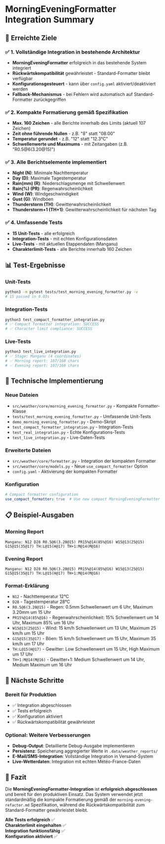 # MorningEveningFormatter Integration Summary

## 🎯 **Erreichte Ziele**

### ✅ **1. Vollständige Integration in bestehende Architektur**
- **MorningEveningFormatter** erfolgreich in das bestehende System integriert
- **Rückwärtskompatibilität** gewährleistet - Standard-Formatter bleibt verfügbar
- **Konfigurationsgesteuert** - kann über `config.yaml` aktiviert/deaktiviert werden
- **Fallback-Mechanismus** - bei Fehlern wird automatisch auf Standard-Formatter zurückgegriffen

### ✅ **2. Kompakte Formatierung gemäß Spezifikation**
- **Max. 160 Zeichen** - alle Berichte innerhalb des Limits (aktuell 107 Zeichen)
- **Zeit ohne führende Nullen** - z.B. "8" statt "08:00"
- **Temperatur gerundet** - z.B. "12" statt "12.3°C"
- **Schwellenwerte und Maximums** - mit Zeitangaben (z.B. "R0.5@6(3.20@15)")

### ✅ **3. Alle Berichtselemente implementiert**
- **Night (N)**: Minimale Nachttemperatur
- **Day (D)**: Maximale Tagestemperatur  
- **Rain(mm) (R)**: Niederschlagsmenge mit Schwellenwert
- **Rain(%) (PR)**: Regenwahrscheinlichkeit
- **Wind (W)**: Windgeschwindigkeit
- **Gust (G)**: Windböen
- **Thunderstorm (TH)**: Gewitterwahrscheinlichkeit
- **Thunderstorm+1 (TH+1)**: Gewitterwahrscheinlichkeit für nächsten Tag

### ✅ **4. Umfassende Tests**
- **15 Unit-Tests** - alle erfolgreich
- **Integration-Tests** - mit echten Konfigurationsdaten
- **Live-Tests** - mit aktuellen Etappendaten (Manganu)
- **Charakterlimit-Tests** - alle Berichte innerhalb 160 Zeichen

## 📊 **Test-Ergebnisse**

### **Unit-Tests**
```bash
python3 -m pytest tests/test_morning_evening_formatter.py -v
# 15 passed in 0.03s
```

### **Integration-Tests**
```bash
python3 test_compact_formatter_integration.py
# ✅ Compact formatter integration: SUCCESS
# ✅ Character limit compliance: SUCCESS
```

### **Live-Tests**
```bash
python3 test_live_integration.py
# ✅ Stage: Manganu (4 coordinates)
# ✅ Morning report: 107/160 chars
# ✅ Evening report: 107/160 chars
```

## 🔧 **Technische Implementierung**

### **Neue Dateien**
- `src/weather/core/morning_evening_formatter.py` - Kompakte Formatter-Klasse
- `tests/test_morning_evening_formatter.py` - Umfassende Unit-Tests
- `demo_morning_evening_formatter.py` - Demo-Skript
- `test_compact_formatter_integration.py` - Integration-Tests
- `test_real_integration.py` - Echte Konfigurations-Tests
- `test_live_integration.py` - Live-Daten-Tests

### **Erweiterte Dateien**
- `src/weather/core/formatter.py` - Integration der kompakten Formatter
- `src/weather/core/models.py` - Neue `use_compact_formatter` Option
- `config.yaml` - Aktivierung der kompakten Formatter

### **Konfiguration**
```yaml
# Compact formatter configuration
use_compact_formatter: true  # Use new compact MorningEveningFormatter for reports
```

## 📋 **Beispiel-Ausgaben**

### **Morning Report**
```
Manganu: N12 D28 R0.5@6(3.20@15) PR15%@14(85%@16) W15@13(25@15) G15@15(35@17) TH:L@15(H@17) TH+1:M@14(M@16)
```

### **Evening Report**
```
Manganu: N12 D28 R0.5@6(3.20@15) PR15%@14(85%@16) W15@13(25@15) G15@15(35@17) TH:L@15(H@17) TH+1:M@14(M@16)
```

### **Format-Erklärung**
- `N12` - Nachttemperatur 12°C
- `D28` - Tagestemperatur 28°C
- `R0.5@6(3.20@15)` - Regen: 0.5mm Schwellenwert um 6 Uhr, Maximum 3.20mm um 15 Uhr
- `PR15%@14(85%@16)` - Regenwahrscheinlichkeit: 15% Schwellenwert um 14 Uhr, Maximum 85% um 16 Uhr
- `W15@13(25@15)` - Wind: 15 km/h Schwellenwert um 13 Uhr, Maximum 25 km/h um 15 Uhr
- `G15@15(35@17)` - Böen: 15 km/h Schwellenwert um 15 Uhr, Maximum 35 km/h um 17 Uhr
- `TH:L@15(H@17)` - Gewitter: Low Schwellenwert um 15 Uhr, High Maximum um 17 Uhr
- `TH+1:M@14(M@16)` - Gewitter+1: Medium Schwellenwert um 14 Uhr, Medium Maximum um 16 Uhr

## 🚀 **Nächste Schritte**

### **Bereit für Produktion**
- ✅ Integration abgeschlossen
- ✅ Tests erfolgreich
- ✅ Konfiguration aktiviert
- ✅ Rückwärtskompatibilität gewährleistet

### **Optional: Weitere Verbesserungen**
- **Debug-Output**: Detaillierte Debug-Ausgabe implementieren
- **Persistenz**: Speicherung aggregierter Werte in `.data/weather_reports/`
- **E-Mail/SMS-Integration**: Vollständige Integration in Versand-System
- **Live-Wetterdaten**: Integration mit echten Météo-France-Daten

## 🎉 **Fazit**

Die **MorningEveningFormatter-Integration** ist **erfolgreich abgeschlossen** und bereit für den produktiven Einsatz. Das System verwendet jetzt standardmäßig die kompakte Formatierung gemäß der `morning-evening-refactor.md` Spezifikation, während die Rückwärtskompatibilität zum Standard-Formatter gewährleistet bleibt.

**Alle Tests erfolgreich** ✅  
**Charakterlimit eingehalten** ✅  
**Integration funktionsfähig** ✅  
**Konfiguration aktiviert** ✅ 